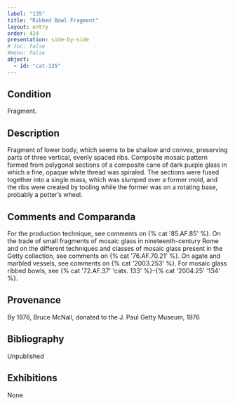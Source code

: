 ```yaml
---
label: "135"
title: "Ribbed Bowl Fragment"
layout: entry
order: 424
presentation: side-by-side
# toc: false
#menu: false 
object:
  - id: "cat-135"
---
```


## Condition

Fragment.

## Description

Fragment of lower body, which seems to be shallow and convex, preserving parts of three vertical, evenly spaced ribs. Composite mosaic pattern formed from polygonal sections of a composite cane of dark purple glass in which a fine, opaque white thread was spiraled. The sections were fused together into a single mass, which was slumped over a former mold, and the ribs were created by tooling while the former was on a rotating base, probably a potter’s wheel.

## Comments and Comparanda

For the production technique, see comments on {% cat '85.AF.85' %}. On the trade of small fragments of mosaic glass in nineteenth-century Rome and on the different techniques and classes of mosaic glass present in the Getty collection, see comments on {% cat '76.AF.70.21' %}. On agate and marbled vessels, see comments on {% cat '2003.253' %}. For mosaic glass ribbed bowls, see {% cat '72.AF.37' 'cats. 133' %}–{% cat '2004.25' '134' %}.

## Provenance

By 1976, Bruce McNall, donated to the J. Paul Getty Museum, 1976

## Bibliography

Unpublished

## Exhibitions

None